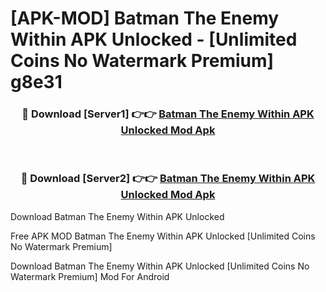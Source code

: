 # [APK-MOD] Batman  The Enemy Within APK Unlocked - [Unlimited Coins No Watermark Premium] g8e31



<div align="center">
<h3>🔴 Download [Server1] 👉👉 <a href="https://momento.my/?title=Batman__The_Enemy_Within_APK_Unlocked">Batman  The Enemy Within APK Unlocked Mod Apk</a></h3><br>

<h3>🔴 Download [Server2] 👉👉 <a href="https://momento.my/?title=Batman__The_Enemy_Within_APK_Unlocked">Batman  The Enemy Within APK Unlocked Mod Apk</a></h3>
</div>



Download Batman  The Enemy Within APK Unlocked 

Free APK MOD Batman  The Enemy Within APK Unlocked [Unlimited Coins No Watermark Premium]

Download Batman  The Enemy Within APK Unlocked [Unlimited Coins No Watermark Premium] Mod For Android
